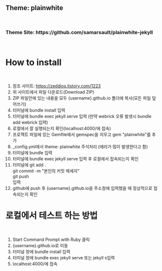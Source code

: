 <h2>Theme: plainwhite </h2> <br>
<h3> Theme Site: https://github.com/samarsault/plainwhite-jekyll </h3> <br>
<h1> How to install </h1> <br> 

1. 참조 사이트: https://zeddios.tistory.com/1223
2. 위 사이트에서 파일 다운로드(Download ZIP)
3. ZIP 파일안에 있는 내용을 모두 {username}.github.io 폴더에 복사(모든 파일 덮어쓰기)
4. 터미널에 bundle install 입력
5. 터미널에 bundle exec jekyll serve 입력 (만약 webrick 오류 발생시 bundle add webrick 입력)
6. 로컬에서 잘 실행되는지 확인(localhost:4000/에 접속)
7. 프로젝트 파일에 있는 Gemfile에서 gemspec을 지우고 gem "plainwhite"를 추가
8. _config.yml에서 theme: plainwhite 주석처리 (에러가 많이 발생한다고 함)
9. 터미널에 bundle 입력
10. 터미널에 bundle exec jekyll serve 입력 후 로컬에서 접속되는지 확인
11. 터미널에 
git add . <br>
git commit -m "본인의 커밋 메세지" <br>
git push <br>
입력 
12. github에 push 후 {username}.github.io을 주소창에 입력했을 때 정상적으로 접속되는지 확인

<h1> 로컬에서 테스트 하는 방법 </h1> <br>

1. Start Command Prompt with Ruby 클릭 <br>
2. {username}.github.io로 이동 <br>
3. 터미널 창에 bundle install 입력 <br>
4. 터미널 창에 bundle exec jekyll serve 또는 jekyll s입력 <br>
5. localhost:4000/에 접속